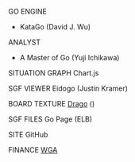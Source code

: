 GO ENGINE
- KataGo (David J. Wu)

ANALYST
- A Master of Go (Yuji Ichikawa)

SITUATION GRAPH
Chart.js

SGF VIEWER
Eidogo
(Justin Kramer)

BOARD TEXTURE
[Drago](http://www.godrago.net)
()

SGF FILES
Go Page
(ELB)

SITE
GitHub

FINANCE
[WGA](http://www.9x9go.org)
